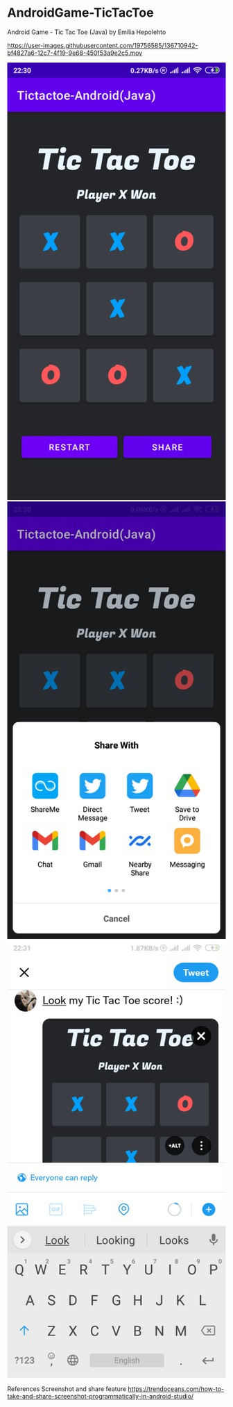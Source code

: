 # AndroidGame-TicTacToe
Android Game - Tic Tac Toe (Java) by Emilia Hepolehto

https://user-images.githubusercontent.com/19756585/136710942-bf4827a6-12c7-4f19-9e68-450f53a9e2c5.mov

![alt text](https://github.com/Mutaaa/AndroidGame-TicTacToe/blob/master/Screenshots/Screenshot_2021-10-10-22-17-58-320_com.example.tictactoe_androidjava.png?raw=true)
![alt text](https://github.com/Mutaaa/AndroidGame-TicTacToe/blob/master/Screenshots/ShareFunction.png?raw=true)
![alt text](https://github.com/Mutaaa/AndroidGame-TicTacToe/blob/master/Screenshots/Screenshot_2021-10-10-22-31-07-209_com.twitter.android.png?raw=true)

References
Screenshot and share feature
https://trendoceans.com/how-to-take-and-share-screenshot-programmatically-in-android-studio/



